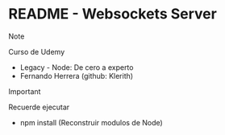 # README - Websockets Server

> [!NOTE]
> Curso de Udemy
> - Legacy - Node: De cero a experto
> - Fernando Herrera (github: Klerith)

> [!IMPORTANT]
> Recuerde ejecutar
> - npm install (Reconstruir modulos de Node)
